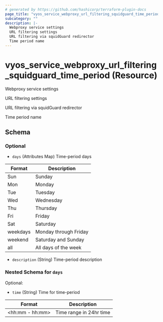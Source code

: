 ```yaml
---
# generated by https://github.com/hashicorp/terraform-plugin-docs
page_title: "vyos_service_webproxy_url_filtering_squidguard_time_period Resource - vyos"
subcategory: ""
description: |-
  Webproxy service settings
  URL filtering settings
  URL filtering via squidGuard redirector
  Time period name
---
```


# vyos_service_webproxy_url_filtering_squidguard_time_period (Resource)

Webproxy service settings

URL filtering settings

URL filtering via squidGuard redirector

Time period name



<!-- schema generated by tfplugindocs -->
## Schema

### Optional

- `days` (Attributes Map) Time-period days

|  Format  |  Description  |
|----------|---------------|
|  Sun  |  Sunday  |
|  Mon  |  Monday  |
|  Tue  |  Tuesday  |
|  Wed  |  Wednesday  |
|  Thu  |  Thursday  |
|  Fri  |  Friday  |
|  Sat  |  Saturday  |
|  weekdays  |  Monday through Friday  |
|  weekend  |  Saturday and Sunday  |
|  all  |  All days of the week  | (see [below for nested schema](#nestedatt--days))
- `description` (String) Time-period description

<a id="nestedatt--days"></a>
### Nested Schema for `days`

Optional:

- `time` (String) Time for time-period

|  Format  |  Description  |
|----------|---------------|
|  <hh:mm - hh:mm>  |  Time range in 24hr time  |
